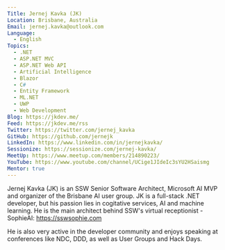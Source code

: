 ```yaml
---
Title: Jernej Kavka (JK)
Location: Brisbane, Australia
Email: jernej.kavka@outlook.com
Language:
  - English
Topics:
  - .NET
  - ASP.NET MVC
  - ASP.NET Web API
  - Artificial Intelligence
  - Blazor
  - C#
  - Entity Framework
  - ML.NET
  - UWP
  - Web Development
Blog: https://jkdev.me/
Feed: https://jkdev.me/rss
Twitter: https://twitter.com/jernej_kavka
GitHub: https://github.com/jernejk
LinkedIn: https://www.linkedin.com/in/jernejkavka/
Sessionize: https://sessionize.com/jernej-kavka/
MeetUp: https://www.meetup.com/members/214890223/
YouTube: https://www.youtube.com/channel/UCige1JIdeIc3sYU2HSaismg
Mentor: true
---
```

Jernej Kavka (JK) is an SSW Senior Software Architect, Microsoft AI MVP and organizer of the Brisbane AI user group. JK is a full-stack .NET developer, but his passion lies in cogitative services, AI and machine learning. He is the main architect behind SSW's virtual receptionist - SophieAI: https://sswsophie.com

He is also very active in the developer community and enjoys speaking at conferences like NDC, DDD, as well as User Groups and Hack Days.
